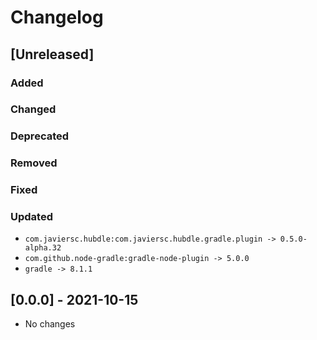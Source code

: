 # Changelog

## [Unreleased]

### Added

### Changed

### Deprecated

### Removed

### Fixed

### Updated

- `com.javiersc.hubdle:com.javiersc.hubdle.gradle.plugin -> 0.5.0-alpha.32`
- `com.github.node-gradle:gradle-node-plugin -> 5.0.0`
- `gradle -> 8.1.1`

## [0.0.0] - 2021-10-15

- No changes
